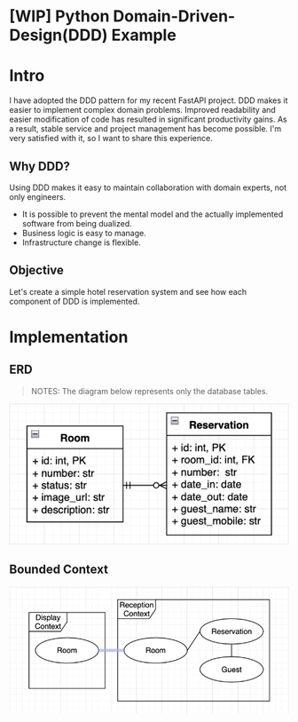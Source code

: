 # [WIP] Python Domain-Driven-Design(DDD) Example

# Intro
I have adopted the DDD pattern for my recent FastAPI project.
DDD makes it easier to implement complex domain problems.
Improved readability and easier modification of code has resulted in significant productivity gains.
As a result, stable service and project management has become possible.
I'm very satisfied with it, so I want to share this experience.

## Why DDD?
Using DDD makes it easy to maintain collaboration with domain experts, not only engineers.
- It is possible to prevent the mental model and the actually implemented software from being dualized.
- Business logic is easy to manage.
- Infrastructure change is flexible.


## Objective
Let's create a simple hotel reservation system and see how each component of DDD is implemented.

# Implementation
## ERD
> NOTES: The diagram below represents only the database tables.

![erd](./docs/image/erd.png)

## Bounded Context

![bounded-context](./docs/image/bounded-context.png)
